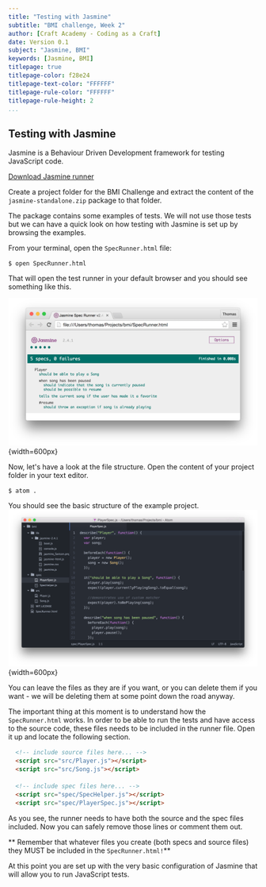 ```yaml
---
title: "Testing with Jasmine"
subtitle: "BMI challenge, Week 2"
author: [Craft Academy - Coding as a Craft]
date: Version 0.1
subject: "Jasmine, BMI"
keywords: [Jasmine, BMI]
titlepage: true
titlepage-color: f28e24
titlepage-text-color: "FFFFFF"
titlepage-rule-color: "FFFFFF"
titlepage-rule-height: 2
...
```


## Testing with Jasmine

Jasmine is a Behaviour Driven Development framework for testing JavaScript code. 

[Download Jasmine runner](https://github.com/jasmine/jasmine/releases)

Create a project folder for the BMI Challenge and extract the content of the `jasmine-standalone.zip` package to that folder.

The package contains some examples of tests. We will not use those tests but we can have a quick look on how testing with Jasmine is set up by browsing the examples.

From your terminal, open the `SpecRunner.html` file:

```shell
$ open SpecRunner.html
```

That will open the test runner in your default browser and you should see something like this. 

![Default tests fron the `jasmine_standalone` package](https://github.com/CraftAcademy/ca_course/raw/master/images/jasmine_runner_1.png){width=600px}



Now, let's have a look at the file structure. Open the content of your project folder in your text editor.

```shell
$ atom .
``` 
You should see the basic structure of the example project.
![](https://github.com/CraftAcademy/ca_course/raw/master/images/jasmine_standalone_examples.png){width=600px}



You can leave the files as they are if you want, or you can delete them if you want - we will be deleting them at some point down the road anyway.

The important thing at this moment is to understand how the `SpecRunner.html` works. In order to be able to run the tests and have access to the source code, these files needs to be included in the runner file. Open it up and locate the following section.

```html
  <!-- include source files here... -->
  <script src="src/Player.js"></script>
  <script src="src/Song.js"></script>

  <!-- include spec files here... -->
  <script src="spec/SpecHelper.js"></script>
  <script src="spec/PlayerSpec.js"></script>

```

As you see, the runner needs to have both the source and the spec files included. Now you can safely remove those lines or comment them out. 

** Remember that whatever files you create (both specs and source files) they MUST be included in the `SpecRunner.html!`**

At this point you are set up with the very basic configuration of Jasmine that will allow you to run JavaScript tests.




